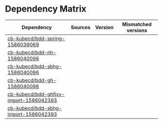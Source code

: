 # Dependency Matrix

Dependency | Sources | Version | Mismatched versions
---------- | ------- | ------- | -------------------
[cb-kubecd/bdd-spring-1586039069](https://github.com/cb-kubecd/bdd-spring-1586039069.git) |  | []() | 
[cb-kubecd/bdd-nh-1586040096](https://github.com/cb-kubecd/bdd-nh-1586040096.git) |  | []() | 
[cb-kubecd/bdd-sbhg-1586040096](https://github.com/cb-kubecd/bdd-sbhg-1586040096.git) |  | []() | 
[cb-kubecd/bdd-gh-1586040096](https://github.com/cb-kubecd/bdd-gh-1586040096.git) |  | []() | 
[cb-kubecd/bdd-ghfjxy-import-1586042393](https://github.com/cb-kubecd/bdd-ghfjxy-import-1586042393.git) |  | []() | 
[cb-kubecd/bdd-sbhg-import-1586042393](https://github.com/cb-kubecd/bdd-sbhg-import-1586042393.git) |  | []() | 
